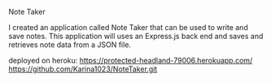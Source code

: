 Note Taker

I created an application called Note Taker that can be used to write and save notes. This application will uses an Express.js back end and saves and retrieves note data from a JSON file.


 deployed on heroku: https://protected-headland-79006.herokuapp.com/
 https://github.com/Karina1023/NoteTaker.git
